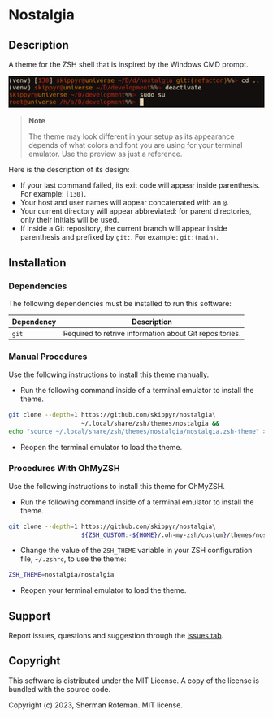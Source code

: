 # Nostalgia

## Description

A theme for the ZSH shell that is inspired by the Windows CMD prompt.

![](images/preview.png)

> **Note**
>
> The theme may look different in your setup as its appearance depends of what
> colors and font you are using for your terminal emulator. Use the preview as
> just a reference.

Here is the description of its design:
-	If your last command failed, its exit code will appear inside parenthesis. For
	example: `[130]`.
-	Your host and user names will appear concatenated with an `@`.
-	Your current directory will appear abbreviated: for parent directories, only
	their initials will be used.
-	If inside a Git repository, the current branch will appear inside
	parenthesis and prefixed by `git:`. For example: `git:(main)`.

## Installation

### Dependencies

The following dependencies must be installed to run this software:

| Dependency | Description |
|-|-|
| `git` | Required to retrive information about Git repositories. |

### Manual Procedures

Use the following instructions to install this theme manually.

-	Run the following command inside of a terminal emulator to install the theme.
```bash
git clone --depth=1 https://github.com/skippyr/nostalgia\
                    ~/.local/share/zsh/themes/nostalgia &&
echo "source ~/.local/share/zsh/themes/nostalgia/nostalgia.zsh-theme" >> ~/.zshrc
```

-	Reopen the terminal emulator to load the theme.

### Procedures With OhMyZSH

Use the following instructions to install this theme for OhMyZSH.

-	Run the following command inside of a terminal emulator to install the theme.

```bash
git clone --depth=1 https://github.com/skippyr/nostalgia\
                    ${ZSH_CUSTOM:-${HOME}/.oh-my-zsh/custom}/themes/nostalgia
```

-	Change the value of the `ZSH_THEME` variable in your ZSH configuration file,
	`~/.zshrc`, to use the theme:

```bash
ZSH_THEME=nostalgia/nostalgia
```

-	Reopen your terminal emulator to load the theme.

## Support

Report issues, questions and suggestion through the [issues tab](https://github.com/skippyr/nostalgia).

## Copyright

This software is distributed under the MIT License. A copy of the license is
bundled with the source code.

Copyright (c) 2023, Sherman Rofeman. MIT license.
